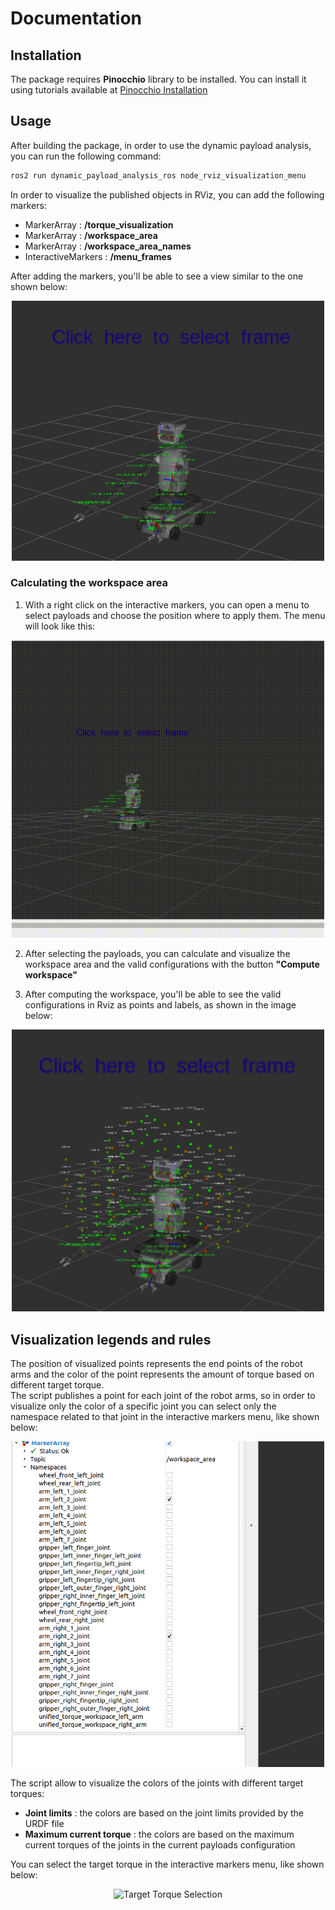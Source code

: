 # Documentation

## Installation
The package requires **Pinocchio** library to be installed. You can install it using tutorials available at [Pinocchio Installation](https://github.com/stack-of-tasks/pinocchio?tab=readme-ov-file#ros)


## Usage
After building the package, in order to use the dynamic payload analysis, you can run the following command:

```bash
ros2 run dynamic_payload_analysis_ros node_rviz_visualization_menu
```

In order to visualize the published objects in RViz, you can add the following markers:
- MarkerArray : **/torque_visualization**
- MarkerArray : **/workspace_area**
- MarkerArray : **/workspace_area_names**
- InteractiveMarkers : **/menu_frames**

After adding the markers, you'll be able to see a view similar to the one shown below:

<div style="text-align: center;">
<img src="images/photo_overview.png" alt="Overview" width="500"/>
</div>

### Calculating the workspace area
1) With a right click on the interactive markers, you can open a menu to select payloads and choose the position where to apply them. The menu will look like this:

<div style="text-align: center;">
<img src="images/output.gif" alt="Menu" width="500"/>
</div>

2) After selecting the payloads, you can calculate and visualize the workspace area and the valid configurations with the button **"Compute workspace"**

3) After computing the workspace, you'll be able to see the valid configurations in Rviz as points and labels, as shown in the image below:

<div style="text-align: center;">
<img src="images/photo_workspace.png" alt="Workspace Area" width="500"/>
</div>

## Visualization legends and rules
The position of visualized points represents the end points of the robot arms and the color of the point represents the amount of torque based on different target torque. <br>
The script publishes a point for each joint of the robot arms, so in order to visualize only the color of a specific joint you can select only the namespace related to that joint in the interactive markers menu, like shown below:
<div style="text-align: center;">
<img src="images/namespace_selection.png" alt="Joint Selection" width="500"/>
</div>

The script allow to visualize the colors of the joints with different target torques:
- **Joint limits** : the colors are based on the joint limits provided by the URDF file
- **Maximum current torque** : the colors are based on the maximum current torques of the joints in the current payloads configuration


You can select the target torque in the interactive markers menu, like shown below:

<div style="text-align: center;">
<img src="images/target_torque_selection.png" alt="Target Torque Selection" width="500"/>
</div> 


